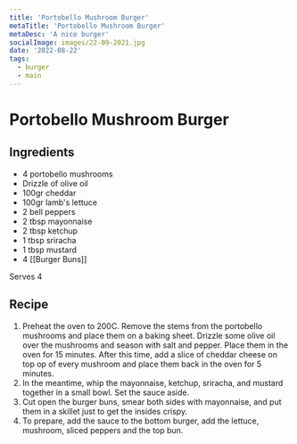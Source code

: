 ```yaml
---
title: 'Portobello Mushroom Burger'
metaTitle: 'Portobello Mushroom Burger'
metaDesc: 'A nice burger'
socialImage: images/22-09-2021.jpg
date: '2022-08-22'
tags:
  - burger
  - main
---
```


# Portobello Mushroom Burger

## Ingredients

-   4 portobello mushrooms
-   Drizzle of olive oil
-   100gr cheddar
-   100gr lamb's lettuce
-   2 bell peppers
-   2 tbsp mayonnaise
-   2 tbsp ketchup
-   1 tbsp sriracha
-   1 tbsp mustard
-   4 [[Burger Buns]]

Serves 4

## Recipe

1.  Preheat the oven to 200C. Remove the stems from the portobello mushrooms and place them on a baking sheet. Drizzle some olive oil over the mushrooms and season with salt and pepper. Place them in the oven for 15 minutes. After this time, add a slice of cheddar cheese on top op of every mushroom and place them back in the oven for 5 minutes.
2.  In the meantime, whip the mayonnaise, ketchup, sriracha, and mustard together in a small bowl. Set the sauce aside.
3.  Cut open the burger buns, smear both sides with mayonnaise, and put them in a skillet just to get the insides crispy.
4.  To prepare, add the sauce to the bottom burger, add the lettuce, mushroom, sliced peppers and the top bun.